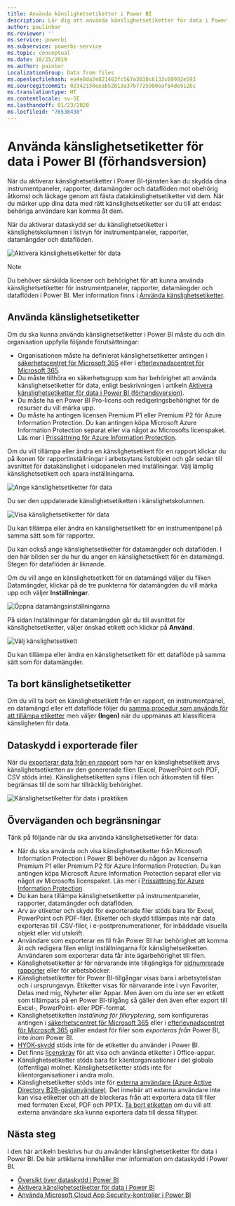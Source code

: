```yaml
---
title: Använda känslighetsetiketter i Power BI
description: Lär dig att använda känslighetsetiketter för data i Power BI
author: paulinbar
ms.reviewer: ''
ms.service: powerbi
ms.subservice: powerbi-service
ms.topic: conceptual
ms.date: 10/25/2019
ms.author: painbar
LocalizationGroup: Data from files
ms.openlocfilehash: ea4e8da2e821483fc567a3038c6133c60992e593
ms.sourcegitcommit: 02342150eeab52b13a37b7725900eaf84de912bc
ms.translationtype: HT
ms.contentlocale: sv-SE
ms.lasthandoff: 01/23/2020
ms.locfileid: "76538438"
---
```

# <a name="apply-data-sensitivity-labels-in-power-bi-preview"></a>Använda känslighetsetiketter för data i Power BI (förhandsversion)

När du aktiverar känslighetsetiketter i Power BI-tjänsten kan du skydda dina instrumentpaneler, rapporter, datamängder och dataflöden mot obehörig åtkomst och läckage genom att fästa datakänslighetsetiketter vid dem. När du märker upp dina data med rätt känslighetsetiketter ser du till att endast behöriga användare kan komma åt dem.

När du aktiverar dataskydd ser du känslighetsetiketter i känslighetskolumnen i listvyn för instrumentpaneler, rapporter, datamängder och dataflöden.

![Aktivera känslighetsetiketter för data](media/service-security-apply-data-sensitivity-labels/apply-data-sensitivity-labels-01.png)

> [!NOTE]
> Du behöver särskilda licenser och behörighet för att kunna använda känslighetsetiketter för instrumentpaneler, rapporter, datamängder och dataflöden i Power BI. Mer information finns i [Använda känslighetsetiketter](#applying-sensitivity-labels).

## <a name="applying-sensitivity-labels"></a>Använda känslighetsetiketter

Om du ska kunna använda känslighetsetiketter i Power BI måste du och din organisation uppfylla följande förutsättningar:

* Organisationen måste ha definierat känslighetsetiketter antingen i [säkerhetscentret för Microsoft 365](https://security.microsoft.com/) eller i [efterlevnadscentret för Microsoft 365](https://compliance.microsoft.com/).
* Du måste tillhöra en säkerhetsgrupp som har behörighet att använda känslighetsetiketter för data, enligt beskrivningen i artikeln [Aktivera känslighetsetiketter för data i Power BI (förhandsversion)](../admin/service-security-enable-data-sensitivity-labels.md#enable-data-sensitivity-labels).
* Du måste ha en Power BI Pro-licens och redigeringsbehörighet för de resurser du vill märka upp. 
* Du måste ha antingen licensen Premium P1 eller Premium P2 för Azure Information Protection. Du kan antingen köpa Microsoft Azure Information Protection separat eller via något av Microsofts licenspaket. Läs mer i [Prissättning för Azure Information Protection](https://azure.microsoft.com/pricing/details/information-protection/).

Om du vill tillämpa eller ändra en känslighetsetikett för en rapport klickar du på ikonen för rapportinställningar i arbetsytans listobjekt och går sedan till avsnittet för datakänslighet i sidopanelen med inställningar. Välj lämplig känslighetsetikett och spara inställningarna.

![Ange känslighetsetiketter för data](media/service-security-apply-data-sensitivity-labels/apply-data-sensitivity-labels-02.png)

Du ser den uppdaterade känslighetsetiketten i känslighetskolumnen. 

![Visa känslighetsetiketter för data](media/service-security-apply-data-sensitivity-labels/apply-data-sensitivity-labels-03.png)

Du kan tillämpa eller ändra en känslighetsetikett för en instrumentpanel på samma sätt som för rapporter. 

Du kan också ange känslighetsetiketter för datamängder och dataflöden. I den här bilden ser du hur du anger en känslighetsetikett för en datamängd. Stegen för dataflöden är liknande.

Om du vill ange en känslighetsetikett för en datamängd väljer du fliken Datamängder, klickar på de tre punkterna för datamängden du vill märka upp och väljer **Inställningar**.

![Öppna datamängsinställningarna](media/service-security-apply-data-sensitivity-labels/apply-data-sensitivity-labels-05.png)

På sidan Inställningar för datamängden går du till avsnittet för känslighetsetiketter, väljer önskad etikett och klickar på **Använd**.

![Välj känslighetsetikett](media/service-security-apply-data-sensitivity-labels/apply-data-sensitivity-labels-06.png)

Du kan tillämpa eller ändra en känslighetsetikett för ett dataflöde på samma sätt som för datamängder.

## <a name="removing-sensitivity-labels"></a>Ta bort känslighetsetiketter
Om du vill ta bort en känslighetsetikett från en rapport, en instrumentpanel, en datamängd eller ett dataflöde följer du [samma procedur som används för att tillämpa etiketter](#applying-sensitivity-labels) men väljer **(Ingen)** när du uppmanas att klassificera känsligheten för data. 

## <a name="data-protection-in-exported-files"></a>Dataskydd i exporterade filer

När du [exporterar data från en rapport](https://docs.microsoft.com/power-bi/consumer/end-user-export) som har en känslighetsetikett ärvs känslighetsetiketten av den genererade filen (Excel, PowerPoint och PDF, CSV stöds inte). Känslighetsetiketten syns i filen och åtkomsten till filen begränsas till de som har tillräcklig behörighet.

![Känslighetsetiketter för data i praktiken](media/service-security-apply-data-sensitivity-labels/apply-data-sensitivity-labels-04b.png)

## <a name="considerations-and-limitations"></a>Överväganden och begränsningar

Tänk på följande när du ska använda känslighetsetiketter för data:

* När du ska använda och visa känslighetsetiketter från Microsoft Information Protection i Power BI behöver du någon av licenserna Premium P1 eller Premium P2 för Azure Information Protection. Du kan antingen köpa Microsoft Azure Information Protection separat eller via något av Microsofts licenspaket. Läs mer i [Prissättning för Azure Information Protection](https://azure.microsoft.com/pricing/details/information-protection/).
* Du kan bara tillämpa känslighetsetiketter på instrumentpaneler, rapporter, datamängder och dataflöden.
* Arv av etiketter och skydd för exporterade filer stöds bara för Excel, PowerPoint och PDF-filer. Etiketter och skydd tillämpas inte när data exporteras till .CSV-filer, i e-postprenumerationer, för inbäddade visuella objekt eller vid utskrift.
* Användare som exporterar en fil från Power BI har behörighet att komma åt och redigera filen enligt inställningarna för känslighetsetiketten. Användaren som exporterar data får inte ägarbehörighet till filen. 
* Känslighetsetiketter är för närvarande inte tillgängliga för [sidnumrerade rapporter]( https://docs.microsoft.com/power-bi/paginated-reports-report-builder-power-bi) eller för arbetsböcker. 
* Känslighetsetiketter för Power BI-tillgångar visas bara i arbetsytelistan och i ursprungsvyn. Etiketter visas för närvarande inte i vyn Favoriter, Delas med mig, Nyheter eller Appar. Men även om du inte ser en etikett som tillämpats på en Power BI-tillgång så gäller den även efter export till Excel-, PowerPoint- eller PDF-format.
* Känslighetsetiketten *inställning för filkryptering*, som konfigureras antingen i [säkerhetscentret för Microsoft 365](https://security.microsoft.com/) eller i [efterlevnadscentret för Microsoft 365](https://compliance.microsoft.com/) gäller endast för filer som *exporteras från* Power BI, inte *inom* Power BI.
* [HYOK-skydd](https://docs.microsoft.com/azure/information-protection/configure-adrms-restrictions) stöds inte för de etiketter du använder i Power BI.
* Det finns [licenskrav](https://docs.microsoft.com/microsoft-365/compliance/sensitivity-labels-office-apps#subscription-and-licensing-requirements-for-sensitivity-labels) för att visa och använda etiketter i Office-appar.
* Känslighetsetiketter stöds bara för klientorganisationer i det globala (offentliga) molnet. Känslighetsetiketter stöds inte för klientorganisationer i andra moln.
* Känslighetsetiketter stöds inte för [externa användare (Azure Active Directory B2B-gästanvändare)](../service-admin-azure-ad-b2b.md). Det innebär att externa användare inte kan visa etiketter och att de blockeras från att exportera data till filer med formaten Excel, PDF och PPTX. [Ta bort etiketten](#removing-sensitivity-labels) om du vill att externa användare ska kunna exportera data till dessa filtyper.

## <a name="next-steps"></a>Nästa steg

I den här artikeln beskrivs hur du använder känslighetsetiketter för data i Power BI. De här artiklarna innehåller mer information om dataskydd i Power BI. 

* [Översikt över dataskydd i Power BI](../admin/service-security-data-protection-overview.md)
* [Aktivera känslighetsetiketter för data i Power BI](../admin/service-security-enable-data-sensitivity-labels.md)
* [Använda Microsoft Cloud App Security-kontroller i Power BI](../admin/service-security-using-microsoft-cloud-app-security-controls.md)